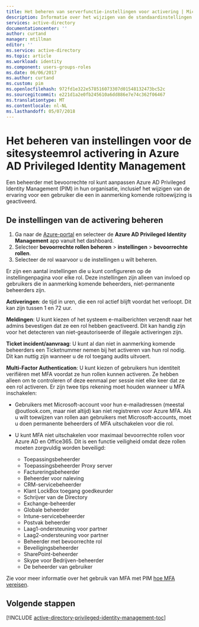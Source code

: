 ```yaml
---
title: Het beheren van serverfunctie-instellingen voor activering | Microsoft Docs
description: Informatie over het wijzigen van de standaardinstellingen voor bevoegde identiteiten met de extensie Azure Active Directory Privileged Identity Management.
services: active-directory
documentationcenter: ''
author: curtand
manager: mtillman
editor: ''
ms.service: active-directory
ms.topic: article
ms.workload: identity
ms.component: users-groups-roles
ms.date: 06/06/2017
ms.author: curtand
ms.custom: pim
ms.openlocfilehash: 972fd1e322e578516073307d01548132473bc52c
ms.sourcegitcommit: e221d1a2e0fb245610a6dd886e7e74c362f06467
ms.translationtype: MT
ms.contentlocale: nl-NL
ms.lasthandoff: 05/07/2018
---
```

# <a name="how-to-manage-role-activation-settings-in-azure-ad-privileged-identity-management"></a>Het beheren van instellingen voor de sitesysteemrol activering in Azure AD Privileged Identity Management
Een beheerder met bevoorrechte rol kunt aanpassen Azure AD Privileged Identity Management (PIM) in hun organisatie, inclusief het wijzigen van de ervaring voor een gebruiker die een in aanmerking komende roltoewijzing is geactiveerd.

## <a name="manage-the-role-activation-settings"></a>De instellingen van de activering beheren
1. Ga naar de [Azure-portal](https://portal.azure.com) en selecteer de **Azure AD Privileged Identity Management** app vanuit het dashboard.
2. Selecteer **bevoorrechte rollen beheren** > **instellingen** > **bevoorrechte rollen**.
3. Selecteer de rol waarvoor u de instellingen u wilt beheren.

Er zijn een aantal instellingen die u kunt configureren op de instellingenpagina voor elke rol. Deze instellingen zijn alleen van invloed op gebruikers die in aanmerking komende beheerders, niet-permanente beheerders zijn.

**Activeringen**: de tijd in uren, die een rol actief blijft voordat het verloopt. Dit kan zijn tussen 1 en 72 uur.

**Meldingen**: U kunt kiezen of het systeem e-mailberichten verzendt naar het admins bevestigen dat ze een rol hebben geactiveerd. Dit kan handig zijn voor het detecteren van niet-geautoriseerde of illegale activeringen zijn.

**Ticket incident/aanvraag**: U kunt al dan niet in aanmerking komende beheerders een Ticketnummer nemen bij het activeren van hun rol nodig. Dit kan nuttig zijn wanneer u de rol toegang audits uitvoert.

**Multi-Factor Authentication**: U kunt kiezen of gebruikers hun identiteit verifiëren met MFA voordat ze hun rollen kunnen activeren. Ze hebben alleen om te controleren of deze eenmaal per sessie niet elke keer dat ze een rol activeren. Er zijn twee tips rekening moet houden wanneer u MFA inschakelen:

* Gebruikers met Microsoft-account voor hun e-mailadressen (meestal @outlook.com, maar niet altijd) kan niet registreren voor Azure MFA. Als u wilt toewijzen van rollen aan gebruikers met Microsoft-accounts, moet u doen permanente beheerders of MFA uitschakelen voor die rol.
* U kunt MFA niet uitschakelen voor maximaal bevoorrechte rollen voor Azure AD en Office365. Dit is een functie veiligheid omdat deze rollen moeten zorgvuldig worden beveiligd:  
  
  * Toepassingsbeheerder
  * Toepassingsbeheerder Proxy server
  * Factureringsbeheerder  
  * Beheerder voor naleving  
  * CRM-servicebeheerder
  * Klant LockBox toegang goedkeurder
  * Schrijver van de Directory  
  * Exchange-beheerder  
  * Globale beheerder
  * Intune-servicebeheerder
  * Postvak beheerder  
  * Laag1-ondersteuning voor partner  
  * Laag2-ondersteuning voor partner  
  * Beheerder met bevoorrechte rol   
  * Beveiligingsbeheerder  
  * SharePoint-beheerder  
  * Skype voor Bedrijven-beheerder  
  * De beheerder van gebruiker  

Zie voor meer informatie over het gebruik van MFA met PIM [hoe MFA vereisen](active-directory-privileged-identity-management-how-to-require-mfa.md).

<!--PLACEHOLDER: Need an explanation of what the temporary Global Administrator setting is for.-->

<!--Every topic should have next steps and links to the next logical set of content to keep the customer engaged-->
## <a name="next-steps"></a>Volgende stappen
[!INCLUDE [active-directory-privileged-identity-management-toc](../../includes/active-directory-privileged-identity-management-toc.md)]

